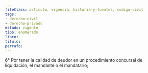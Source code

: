 ```yaml
---
fileClass: articulo, vigencia, historia-y-fuentes, codigo-civil
tags:
- derecho-civil
- derecho-privado
estado: vigente
tipo: enumerado
libro:
titulo:
parrafo:
---
```

6° Por tener la calidad de deudor en un procedimiento concursal de liquidación, el mandante o el mandatario;